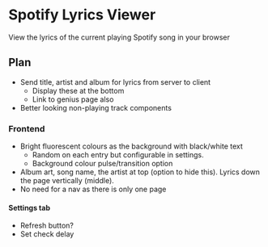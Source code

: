 # Spotify Lyrics Viewer
View the lyrics of the current playing Spotify song in your browser

## Plan
- Send title, artist and album for lyrics from server to client
    - Display these at the bottom
    - Link to genius page also
- Better looking non-playing track components

### Frontend
- Bright fluorescent colours as the background with black/white text
    - Random on each entry but configurable in settings.
    - Background colour pulse/transition option
- Album art, song name, the artist at top (option to hide this). Lyrics down the page vertically (middle).
- No need for a nav as there is only one page

#### Settings tab
- Refresh button?
- Set check delay
